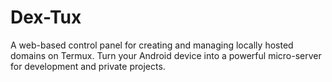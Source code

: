# Dex-Tux
A web-based control panel for creating and managing locally hosted domains on Termux. Turn your Android device into a powerful micro-server for development and private projects.
